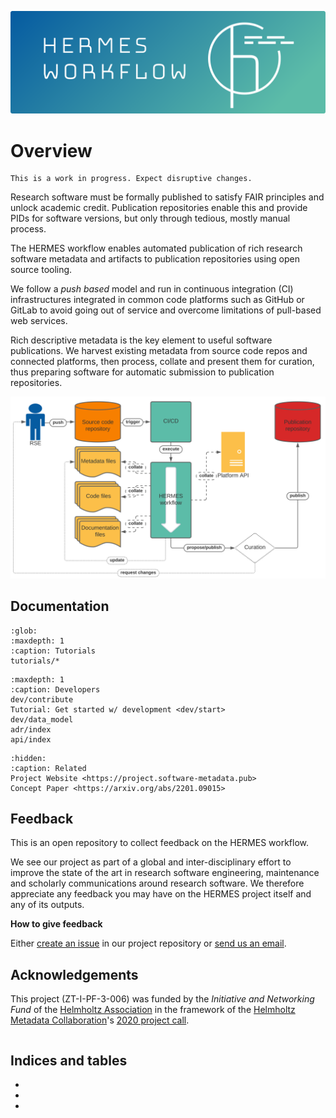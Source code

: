 <!--
SPDX-FileCopyrightText: 2022 Forschungszentrum Jülich, German Aerospace Center (DLR)

SPDX-License-Identifier: CC-BY-SA-4.0
-->

<!--
SPDX-FileContributor: Oliver Bertuch
SPDX-FileContributor: Stephan Druskat
SPDX-FileContributor: Michael Meinel
-->

![](_static/img/header.png)

# Overview

```{warning}
This is a work in progress. Expect disruptive changes.
```

Research software must be formally published to satisfy FAIR principles and unlock academic credit. Publication
repositories enable this and provide PIDs for software versions, but only through tedious, mostly manual process. 

The HERMES workflow enables automated publication of rich research software metadata and artifacts to publication
repositories using open source tooling. 

We follow a *push based* model and run in continuous integration (CI) infrastructures integrated in common code platforms 
such as GitHub or GitLab to avoid going out of service and overcome limitations of pull-based web services. 

Rich descriptive metadata is the key element to useful software publications. We harvest existing metadata from source
code repos and connected platforms, then process, collate and present them for curation, thus preparing software for
automatic submission to publication repositories. 

![](_static/img/workflow-overview.svg)

## Documentation
 
<!--
```{toctree}
 cli
```
-->

```{toctree}
:glob:
:maxdepth: 1
:caption: Tutorials
tutorials/*
```

```{toctree}
:maxdepth: 1
:caption: Developers
dev/contribute
Tutorial: Get started w/ development <dev/start>
dev/data_model
adr/index
api/index
```

```{toctree}
:hidden:
:caption: Related
Project Website <https://project.software-metadata.pub>
Concept Paper <https://arxiv.org/abs/2201.09015>
```

## Feedback

This is an open repository to collect feedback on the HERMES workflow.

We see our project as part of a global and inter-disciplinary effort to improve the state of the art in 
research software engineering, maintenance and scholarly communications around research software. We therefore
appreciate any feedback you may have on the HERMES project itself and any of its outputs.

**How to give feedback**

Either [create an issue](https://github.com/hermes-hmc/workflow/issues/new/choose) in our project repository or 
[send us an email](mailto:team@software-metadata.pub?subject=HERMES%20WOrkflow%20Reachout).

## Acknowledgements

This project (ZT-I-PF-3-006) was funded by the *Initiative and Networking Fund*
of the [Helmholtz Association](https://www.helmholtz.de/en/about-us/structure-and-governance/initiating-and-networking)
in the framework of the [Helmholtz Metadata Collaboration](https://helmholtz-metadaten.de)'s
[2020 project call](https://helmholtz-metadaten.de/en/projects/hmc-projects-2020).

```{include} ../../LICENSE.md
```

## Indices and tables

* [](genindex)
* [](modindex)
* [](search)